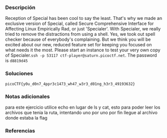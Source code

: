 ### Descripción 
Reception of Special has been cool to say the least. That's why we made an exclusive version of Special, called Secure Comprehensive Interface for Affecting Linux Empirically Rad, or just 'Specialer'. With Specialer, we really tried to remove the distractions from using a shell. Yes, we took out spell checker because of everybody's complaining. But we think you will be excited about our new, reduced feature set for keeping you focused on what needs it the most. Please start an instance to test your very own copy of Specialer.`ssh -p 53117 ctf-player@saturn.picoctf.net`. The password is `d8819d45`

### Soluciones


```
picoCTF{y0u_d0n7_4ppr3c1473_wh47_w3r3_d01ng_h3r3_49193632}
```
### Notas adicionales 
para este ejercicio utilice echo en lugar de ls y cat, esto para poder leer los archivos que tenia la ruta, intentando uno por uno por fin llegue al archivo donde estaba la flag

### Referencias 
